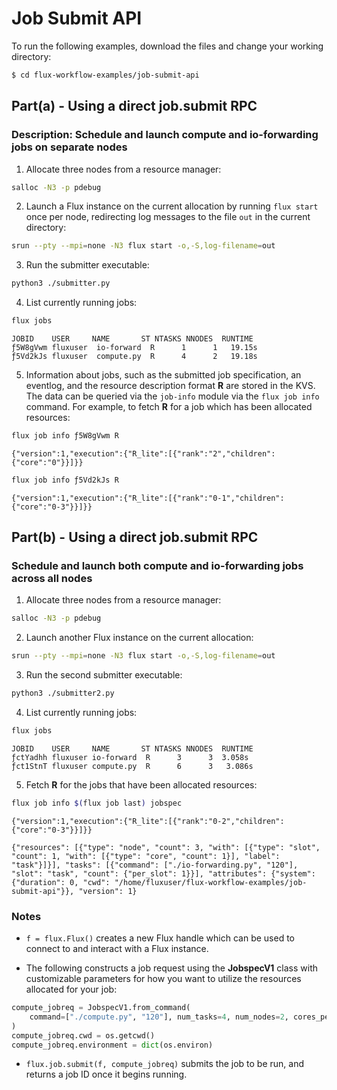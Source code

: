 # Job Submit API

To run the following examples, download the files and change your working directory:

```bash
$ cd flux-workflow-examples/job-submit-api
```

## Part(a) - Using a direct job.submit RPC

### Description: Schedule and launch compute and io-forwarding jobs on separate nodes

1. Allocate three nodes from a resource manager:

```bash
salloc -N3 -p pdebug
```

2. Launch a Flux instance on the current allocation by running `flux start` once per node, redirecting log messages to the file `out` in the current directory:

```bash
srun --pty --mpi=none -N3 flux start -o,-S,log-filename=out
```

3. Run the submitter executable:

```bash
python3 ./submitter.py
```

4. List currently running jobs:

```bash
flux jobs
```
```console
JOBID    USER     NAME       ST NTASKS NNODES  RUNTIME
ƒ5W8gVwm fluxuser  io-forward  R      1      1   19.15s
ƒ5Vd2kJs fluxuser  compute.py  R      4      2   19.18s
```

5. Information about jobs, such as the submitted job specification, an eventlog, and the resource description format **R** are stored in the KVS. The data can be queried via the `job-info` module via the `flux job info` command. For example, to fetch **R** for a job which has been allocated resources:

```bash
flux job info ƒ5W8gVwm R
```
```console
{"version":1,"execution":{"R_lite":[{"rank":"2","children":{"core":"0"}}]}}
```
```bash
flux job info ƒ5Vd2kJs R
```
```console
{"version":1,"execution":{"R_lite":[{"rank":"0-1","children":{"core":"0-3"}}]}}
```

## Part(b) - Using a direct job.submit RPC

### Schedule and launch both compute and io-forwarding jobs across all nodes

1. Allocate three nodes from a resource manager:

```bash
salloc -N3 -p pdebug
```

2. Launch another Flux instance on the current allocation:  

```bash
srun --pty --mpi=none -N3 flux start -o,-S,log-filename=out
```

3. Run the second submitter executable:

```bash
python3 ./submitter2.py
```

4. List currently running jobs:

```bash
flux jobs
```
```console
JOBID    USER     NAME       ST NTASKS NNODES  RUNTIME
ƒctYadhh fluxuser io-forward  R      3      3  3.058s
ƒct1StnT fluxuser compute.py  R      6      3   3.086s
```

5. Fetch **R** for the jobs that have been allocated resources:

```bash
flux job info $(flux job last) jobspec
```
```console
{"version":1,"execution":{"R_lite":[{"rank":"0-2","children":{"core":"0-3"}}]}}
```
```console
{"resources": [{"type": "node", "count": 3, "with": [{"type": "slot", "count": 1, "with": [{"type": "core", "count": 1}], "label": "task"}]}], "tasks": [{"command": ["./io-forwarding.py", "120"], "slot": "task", "count": {"per_slot": 1}}], "attributes": {"system": {"duration": 0, "cwd": "/home/fluxuser/flux-workflow-examples/job-submit-api"}}, "version": 1}
```

### Notes

- `f = flux.Flux()` creates a new Flux handle which can be used to connect to and interact with a Flux instance.

- The following constructs a job request using the **JobspecV1** class with customizable parameters for how you want to utilize the resources allocated for your job:
```python
compute_jobreq = JobspecV1.from_command(
    command=["./compute.py", "120"], num_tasks=4, num_nodes=2, cores_per_task=2
)
compute_jobreq.cwd = os.getcwd()
compute_jobreq.environment = dict(os.environ)
```

- `flux.job.submit(f, compute_jobreq)` submits the job to be run, and returns a job ID once it begins running.
